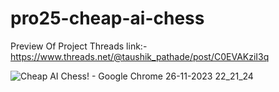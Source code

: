 # pro25-cheap-ai-chess
Preview Of Project Threads link:-
https://www.threads.net/@taushik_pathade/post/C0EVAKziI3q


![Cheap AI Chess! - Google Chrome 26-11-2023 22_21_24](https://github.com/Taushik-Pathade/pro25-cheap-ai-chess/assets/120588702/555467b9-aeb9-40b3-b6b4-afb687ec4f79)
